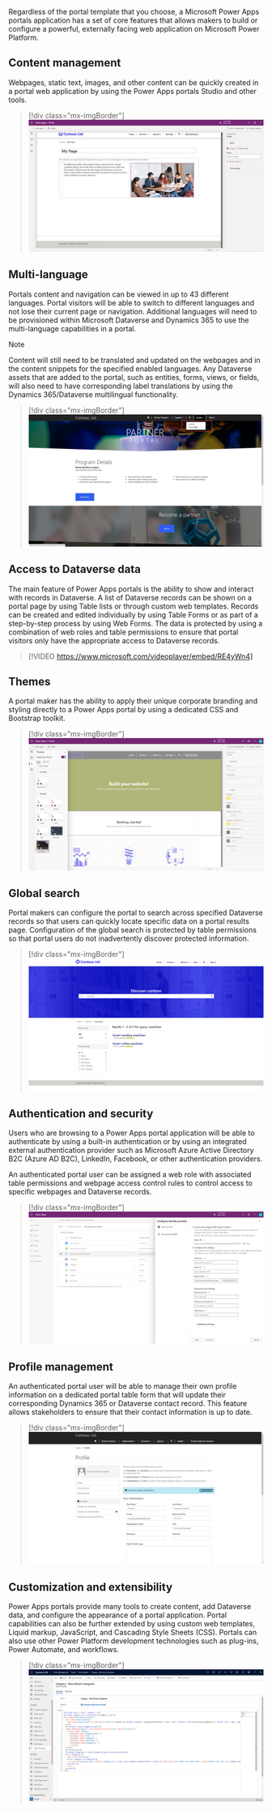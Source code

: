 Regardless of the portal template that you choose, a Microsoft Power Apps portals application has a set of core features that allows makers to build or configure a powerful, externally facing web application on Microsoft Power Platform. 

## Content management

Webpages, static text, images, and other content can be quickly created in a portal web application by using the Power Apps portals Studio and other tools.  

> [!div class="mx-imgBorder"]
> [![Screenshot of the portal web application using Power Apps portals Studio.](../media/1-content-management.png)](../media/1-content-management.png#lightbox)

## Multi-language

Portals content and navigation can be viewed in up to 43 different languages. Portal visitors will be able to switch to different languages and not lose their current page or navigation. Additional languages will need to be provisioned within Microsoft Dataverse and Dynamics 365 to use the multi-language capabilities in a portal.

> [!NOTE] 
> Content will still need to be translated and updated on the webpages and in the content snippets for the specified enabled languages. Any Dataverse assets that are added to the portal, such as entities, forms, views, or fields, will also need to have corresponding label translations by using the Dynamics 365/Dataverse multilingual functionality.

> [!div class="mx-imgBorder"]
> [![Screenshot of the switch language in Portals feature.](../media/1-multi-language-portals.png)](../media/1-multi-language-portals.png#lightbox)

## Access to Dataverse data

The main feature of Power Apps portals is the ability to show and interact with records in Dataverse. A list of Dataverse records can be shown on a portal page by using Table lists or through custom web templates. Records can be created and edited individually by using Table Forms or as part of a step-by-step process by using Web Forms. The data is protected by using a combination of web roles and table permissions to ensure that portal visitors only have the appropriate access to Dataverse records.

> [!VIDEO https://www.microsoft.com/videoplayer/embed/RE4yWn4]

## Themes

A portal maker has the ability to apply their unique corporate branding and styling directly to a Power Apps portal by using a dedicated CSS and Bootstrap toolkit.

> [!div class="mx-imgBorder"]
> [![Screenshot of customized Portals theme using a C S S and Bootstrap toolkit.](../media/1-custom-theme.png)](../media/1-custom-theme.png#lightbox)

## Global search

Portal makers can configure the portal to search across specified Dataverse records so that users can quickly locate specific data on a portal results page.  Configuration of the global search is protected by table permissions so that portal users do not inadvertently discover protected information.

> [!div class="mx-imgBorder"]
> [![Screenshot of search across specified Dataverse records.](../media/1-global-search.png)](../media/1-global-search.png#lightbox)

## Authentication and security

Users who are browsing to a Power Apps portal application will be able to authenticate by using a built-in authentication or by using an integrated external authentication provider such as Microsoft Azure Active Directory B2C (Azure AD B2C), LinkedIn, Facebook, or other authentication providers.

An authenticated portal user can be assigned a web role with associated table permissions and webpage access control rules to control access to specific webpages and Dataverse records.

> [!div class="mx-imgBorder"]
> [![Screenshot of the configure identity provider window.](../media/1-configure-identity-provider.png)](../media/1-configure-identity-provider.png#lightbox)

## Profile management

An authenticated portal user will be able to manage their own profile information on a dedicated portal table form that will update their corresponding Dynamics 365 or Dataverse contact record. This feature allows stakeholders to ensure that their contact information is up to date.

> [!div class="mx-imgBorder"]
> [![Screenshot of the Profile Management window.](../media/1-profile-management.png)](../media/1-profile-management.png#lightbox)

## Customization and extensibility

Power Apps portals provide many tools to create content, add Dataverse data, and configure the appearance of a portal application. Portal capabilities can also be further extended by using custom web templates, Liquid markup, JavaScript, and Cascading Style Sheets (CSS). Portals can also use other Power Platform development technologies such as plug-ins, Power Automate, and workflows.

> [!div class="mx-imgBorder"]
> [![Screenshot of the Employee Self=Service Portal web template.](../media/1-web-template.png)](../media/1-web-template.png#lightbox)
